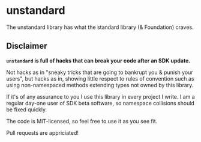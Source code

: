 # unstandard

The unstandard library has what the standard library (& Foundation) craves.


## Disclaimer

**`unstandard` is full of hacks that can break your code after an SDK update.**

Not hacks as in "sneaky tricks that are going to bankrupt you & punish your users", 
but hacks as in, showing little respect to rules of convention such as 
using non-namespaced methods extending types not owned by this library.

If it's of any assurance to you I use this library in every project I write. 
I am a regular day-one user of SDK beta software, so namespace collisions
should be fixed quickly.

The code is MIT-licensed, so feel free to use it as you see fit.

Pull requests are appriciated!
